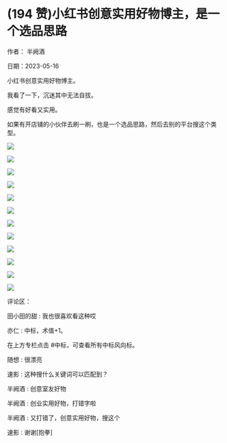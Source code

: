 
# (194 赞)小红书创意实用好物博主，是一个选品思路

作者：  半阙酒

日期：2023-05-16

小红书创意实用好物博主。

我看了一下，沉迷其中无法自拔。

感觉有好看又实用。

如果有开店铺的小伙伴去刷一刷，也是一个选品思路，然后去别的平台搜这个类型。

![](img/xhs-baokuan_0014.png)

 

 

![](img/xhs-baokuan_0017.png)

 

 

![](img/xhs-baokuan_0020.png)

 

 

![](img/xhs-baokuan_0023.png)

 

 

![](img/xhs-baokuan_0026.png)

 

 

![](img/xhs-baokuan_0029.png)

 

 

![](img/xhs-baokuan_0034.png)

 

 

![](img/xhs-baokuan_0039.png)

 

 

![](img/xhs-baokuan_0044.png)

 

 

![](img/xhs-baokuan_0049.png)

 

 

![](img/xhs-baokuan_0054.png)

 

 

![](img/xhs-baokuan_0059.png)

评论区：

田小田的甜 : 我也很喜欢看这种哎

亦仁 : 中标，术值+1。

在上方专栏点击 #中标，可查看所有中标风向标。

随想 : 很漂亮

速影 : 这种搜什么关键词可以匹配到？

半阙酒 : 创意室友好物

半阙酒 : 创业实用好物，打错字啦

半阙酒 : 又打错了，创意实用好物，搜这个

速影 : 谢谢[抱拳]
